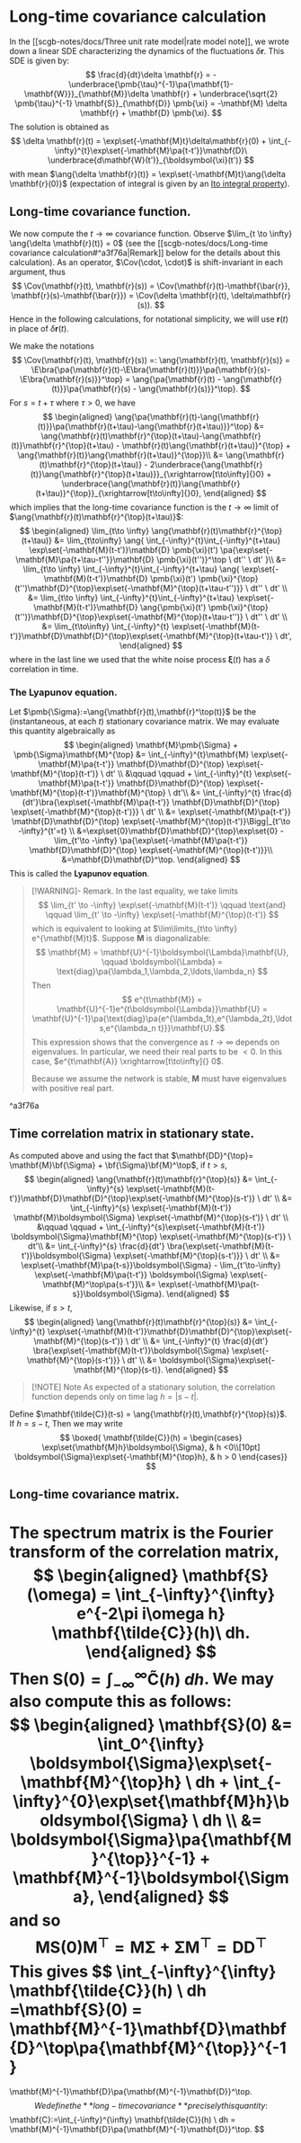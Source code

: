$$
\DeclareMathOperator{\Cov}{Cov}
\DeclareMathOperator{\Corr}{Corr}
\DeclareMathOperator{\Var}{Var}
\DeclareMathOperator{\prob}{\mathbb{P}}
\DeclareMathOperator{\qprob}{\mathbb{Q}}
\DeclareMathOperator{\E}{\mathbb{E}}
\newcommand{\set}[1]{\left\{#1\right\}}
\newcommand{\pa}[1]{\left(#1\right)}
\newcommand{\ang}[1]{\left<#1\right>}
\newcommand{\bra}[1]{\left[#1\right]}
\newcommand{\abs}[1]{\left|#1\right|}
\newcommand{\norm}[1]{\left\|#1\right\|}
$$
# Long-time covariance calculation

In the [[scgb-notes/docs/Three unit rate model|rate model note]], we wrote down a linear SDE characterizing the dynamics of the fluctuations $\delta \mathbf{r}.$ This SDE is given by: 
$$
\frac{d}{dt}\delta \mathbf{r} = -\underbrace{\pmb{\tau}^{-1}\pa{\mathbf{1}-\mathbf{W}}}_{\mathbf{M}}\delta \mathbf{r} + \underbrace{\sqrt{2} \pmb{\tau}^{-1} \mathbf{S}}_{\mathbf{D}} \pmb{\xi} = -\mathbf{M} \delta \mathbf{r} + \mathbf{D} \pmb{\xi}.
$$
The solution is obtained as
$$
	\delta \mathbf{r}(t) = \exp\set{-\mathbf{M}t}\delta\mathbf{r}(0) + \int_{-\infty}^{t}\exp\set{-\mathbf{M}\pa{t-t'}}\mathbf{D}\ \underbrace{d\mathbf{W}(t')}_{\boldsymbol{\xi}(t')}
$$
with mean $\ang{\delta \mathbf{r}(t)} = \exp\set{-\mathbf{M}t}\ang{\delta \mathbf{r}(0)}$ (expectation of integral is given by an [Ito integral property](marginnote3app://note/5CC92031-57BF-4688-9A49-DB3BCBB8BE43)).

## Long-time covariance function.

We now compute the $t\to \infty$ covariance function. Observe $\lim_{t \to \infty} \ang{\delta \mathbf{r}(t)} = 0$ (see the [[scgb-notes/docs/Long-time covariance calculation#^a3f76a|Remark]] below for the details about this calculation). As an operator, $\Cov(\cdot, \cdot)$ is shift-invariant in each argument, thus 
$$
\Cov(\mathbf{r}(t), \mathbf{r}(s)) = \Cov(\mathbf{r}(t)-\mathbf{\bar{r}}, \mathbf{r}(s)-\mathbf{\bar{r}}) = \Cov(\delta \mathbf{r}(t), \delta\mathbf{r}(s)).
$$
Hence in the following calculations, for notational simplicity, we will use $\mathbf{r}(t)$ in place of $\delta \mathbf{r}(t)$.

We make the notations
$$
	\Cov(\mathbf{r}(t), \mathbf{r}(s)) =: \ang{\mathbf{r}(t), \mathbf{r}(s)} 
	= 
	\E\bra{\pa{\mathbf{r}(t)-\E\bra{\mathbf{r}(t)}}\pa{\mathbf{r}(s)-\E\bra{\mathbf{r}(s)}}^\top} 
	= 
	\ang{\pa{\mathbf{r}(t) - \ang{\mathbf{r}(t)}}\pa{\mathbf{r}(s) - \ang{\mathbf{r}(s)}}^\top}.
$$
For $s=t+\tau$ where $\tau > 0$, we have 
$$
\begin{aligned}
	\ang{\pa{\mathbf{r}(t)-\ang{\mathbf{r}(t)}}\pa{\mathbf{r}(t+\tau)-\ang{\mathbf{r}(t+\tau)}}^\top}
	&=
	\ang{\mathbf{r}(t)\mathbf{r}^{\top}(t+\tau)-\ang{\mathbf{r}(t)}\mathbf{r}^{\top}(t+\tau) - \mathbf{r}(t)\ang{\mathbf{r}(t+\tau)}^{\top} + \ang{\mathbf{r}(t)}\ang{\mathbf{r}(t+\tau)}^{\top}}\\
	&=
	\ang{\mathbf{r}(t)\mathbf{r}^{\top}(t+\tau)} - 2\underbrace{\ang{\mathbf{r}(t)}\ang{\mathbf{r}^{\top}(t+\tau)}}_{\xrightarrow[t\to\infty]{}0} + \underbrace{\ang{\mathbf{r}(t)}\ang{\mathbf{r}(t+\tau)}^{\top}}_{\xrightarrow[t\to\infty]{}0},
\end{aligned}
$$
which implies that the long-time covariance function is the $t\to \infty$ limit of $\ang{\mathbf{r}(t)\mathbf{r}^{\top}(t+\tau)}$: 
$$
\begin{aligned}
\lim_{t\to \infty}
\ang{\mathbf{r}(t)\mathbf{r}^{\top}(t+\tau)} 
&= 
\lim_{t\to\infty}
\ang{
	\int_{-\infty}^{t}\int_{-\infty}^{t+\tau}
	\exp\set{-\mathbf{M}(t-t')}\mathbf{D} \pmb{\xi}(t')
	\pa{\exp\set{-\mathbf{M}\pa{t+\tau-t''}}\mathbf{D} \pmb{\xi}(t'')}^\top \ dt'' \ dt'
	}\\
&=
	\lim_{t\to \infty} 
	\int_{-\infty}^{t}\int_{-\infty}^{t+\tau}
	\ang{
		\exp\set{-\mathbf{M}(t-t')}\mathbf{D} \pmb{\xi}(t') 
		\pmb{\xi}^{\top}(t'')\mathbf{D}^{\top}\exp\set{-\mathbf{M}^{\top}(t+\tau-t'')}} \ dt'' \ dt'
		 \\
&=
	\lim_{t\to \infty} 
	\int_{-\infty}^{t}\int_{-\infty}^{t+\tau}
	\exp\set{-\mathbf{M}(t-t')}\mathbf{D} \ang{\pmb{\xi}(t') 
		\pmb{\xi}^{\top}(t'')}\mathbf{D}^{\top}\exp\set{-\mathbf{M}^{\top}(t+\tau-t'')} \ dt'' \ dt' \\
&= 
	\lim_{t\to\infty}
	\int_{-\infty}^{t}
	\exp\set{-\mathbf{M}(t-t')}\mathbf{D}\mathbf{D}^{\top}\exp\set{-\mathbf{M}^{\top}(t+\tau-t')} \ dt',
\end{aligned}
$$
where in the last line we used that the white noise process $\boldsymbol{\xi}(t)$ has a $\delta$ correlation in time. 

### The Lyapunov equation.

Let $\pmb{\Sigma}:=\ang{\mathbf{r}(t),\mathbf{r}^\top(t)}$ be the (instantaneous, at each $t$) stationary covariance matrix. We may evaluate this quantity algebraically as
$$
\begin{aligned}
	\mathbf{M}\pmb{\Sigma} + \pmb{\Sigma}\mathbf{M}^{\top}
	&=
	\int_{-\infty}^{t}\mathbf{M} 
	\exp\set{-\mathbf{M}\pa{t-t'}} 
	\mathbf{D}\mathbf{D}^{\top}
	\exp\set{-\mathbf{M}^{\top}(t-t')} \ dt' \\
	&\qquad \qquad + 
		\int_{-\infty}^{t} 
		\exp\set{-\mathbf{M}\pa{t-t'}} 
		\mathbf{D}\mathbf{D}^{\top}
		\exp\set{-\mathbf{M}^{\top}(t-t')}\mathbf{M}^{\top}  \ dt'\\
	&= 
	\int_{-\infty}^{t} \frac{d}{dt'}\bra{\exp\set{-\mathbf{M}\pa{t-t'}} 
	\mathbf{D}\mathbf{D}^{\top}
	\exp\set{-\mathbf{M}^{\top}(t-t')}} \ dt' \\
	&= \exp\set{-\mathbf{M}\pa{t-t'}} 
	\mathbf{D}\mathbf{D}^{\top}
	\exp\set{-\mathbf{M}^{\top}(t-t')}\Bigg|_{t'\to -\infty}^{t'=t} \\
	&=\exp\set{0}\mathbf{D}\mathbf{D}^{\top}\exp\set{0} - \lim_{t'\to -\infty} \pa{\exp\set{-\mathbf{M}\pa{t-t'}} 
	\mathbf{D}\mathbf{D}^{\top}
	\exp\set{-\mathbf{M}^{\top}(t-t')}}\\
	&=\mathbf{D}\mathbf{D}^\top.
\end{aligned}
$$
This is called the **Lyapunov equation**. 

> [!WARNING]- Remark.
> In the last equality, we take limits 
> $$ 
> \lim_{t' \to -\infty} \exp\set{-\mathbf{M}(t-t')} \qquad \text{and} \qquad \lim_{t' \to -\infty} \exp\set{-\mathbf{M}^{\top}(t-t')}
> $$ 
> which is equivalent to looking at $\lim\limits_{t\to \infty} e^{\mathbf{M}t}$.  Suppose $\mathbf{M}$ is diagonalizable: 
> $$
> \mathbf{M} = \mathbf{U}^{-1}\boldsymbol{\Lambda}\mathbf{U}, \qquad \boldsymbol{\Lambda} = \text{diag}\pa{\lambda_1,\lambda_2,\ldots,\lambda_n}
> $$
> Then 
> $$ e^{t\mathbf{M}} 
> = \mathbf{U}^{-1}e^{t\boldsymbol{\Lambda}}\mathbf{U} 
> = \mathbf{U}^{-1}\pa{\text{diag}\pa{e^{\lambda_1t},e^{\lambda_2t},\ldots,e^{\lambda_n t}}}\mathbf{U}.$$
> This expression shows that the convergence as $t\to \infty$ depends on eigenvalues. In particular, we need their real parts to be $<0$. In this case, $e^{t\mathbf{A}} \xrightarrow[t\to\infty]{} 0$. 
> 
> Because we assume the network is stable, $\mathbf{M}$ must have eigenvalues with positive real part. 

^a3f76a

## Time correlation matrix in stationary state. 

As computed above and using the fact that $\mathbf{DD}^{\top}= \mathbf{M}\bf{\Sigma} + \bf{\Sigma}\bf{M}^\top$, if $t > s$, 
$$
\begin{aligned}
	\ang{\mathbf{r}(t)\mathbf{r}^{\top}(s)}
	&=
	\int_{-\infty}^{s}
	\exp\set{-\mathbf{M}(t-t')}\mathbf{D}\mathbf{D}^{\top}\exp\set{-\mathbf{M}^{\top}(s-t')} \ dt' \\
	&= 
	\int_{-\infty}^{s} \exp\set{-\mathbf{M}(t-t')} \mathbf{M}\boldsymbol{\Sigma} \exp\set{-\mathbf{M}^{\top}(s-t')} \ dt' \\ 
	&\qquad \qquad + \int_{-\infty}^{s}\exp\set{-\mathbf{M}(t-t')} \boldsymbol{\Sigma}\mathbf{M}^{\top} \exp\set{-\mathbf{M}^{\top}(s-t')} \ dt'\\
	&= 
	\int_{-\infty}^{s} \frac{d}{dt'} \bra{\exp\set{-\mathbf{M}(t-t')}\boldsymbol{\Sigma} \exp\set{-\mathbf{M}^{\top}(s-t')}} \ dt' \\
	&= 
	\exp\set{-\mathbf{M}\pa{t-s}}\boldsymbol{\Sigma} - \lim_{t'\to-\infty} \exp\set{-\mathbf{M}\pa{t-t'}} \boldsymbol{\Sigma} \exp\set{-\mathbf{M}^\top\pa{s-t'}}\\
	&= 
	\exp\set{-\mathbf{M}\pa{t-s}}\boldsymbol{\Sigma}.
\end{aligned}
$$
Likewise, if $s > t$, 
$$
\begin{aligned}
	\ang{\mathbf{r}(t)\mathbf{r}^{\top}(s)}
	&=
	\int_{-\infty}^{t}
	\exp\set{-\mathbf{M}(t-t')}\mathbf{D}\mathbf{D}^{\top}\exp\set{-\mathbf{M}^{\top}(s-t')} \ dt' \\
	&= 
	\int_{-\infty}^{t} \frac{d}{dt'} \bra{\exp\set{-\mathbf{M}(t-t')}\boldsymbol{\Sigma} \exp\set{-\mathbf{M}^{\top}(s-t')}} \ dt' \\
	&= \boldsymbol{\Sigma}\exp\set{-\mathbf{M}^{\top}(s-t)}.
\end{aligned}
$$
> [!NOTE] Note
> As expected of a stationary solution, the correlation function depends only on time lag $h=|s-t|$. 

Define $\mathbf{\tilde{C}}(t-s) = \ang{\mathbf{r}(t),\mathbf{r}^{\top}(s)}$. If $h = s-t$,  Then we may write 
$$
\boxed{
\mathbf{\tilde{C}}(h) = 
\begin{cases}
	\exp\set{\mathbf{M}h}\boldsymbol{\Sigma}, & h <0\\[10pt]
	\boldsymbol{\Sigma}\exp\set{-\mathbf{M}^{\top}h}, & h > 0 
\end{cases}}
$$

## Long-time covariance matrix.

The spectrum matrix is the Fourier transform of the correlation matrix, 
$$
\begin{aligned}
	\mathbf{S}(\omega) 
	= 
	\int_{-\infty}^{\infty} e^{-2\pi i\omega h} \mathbf{\tilde{C}}(h)\ dh.
\end{aligned}
$$
Then $\mathbf{S}(0)=\int_{-\infty}^\infty \mathbf{\tilde{C}}(h) \ dh$. We may also compute this as follows:
$$
\begin{aligned}
	\mathbf{S}(0) 
	&= 
	\int_0^{\infty} \boldsymbol{\Sigma}\exp\set{-\mathbf{M}^{\top}h} \ dh + \int_{-\infty}^{0}\exp\set{\mathbf{M}h}\boldsymbol{\Sigma} \ dh \\
	&= 
	\boldsymbol{\Sigma}\pa{\mathbf{M}^{\top}}^{-1} + \mathbf{M}^{-1}\boldsymbol{\Sigma},
\end{aligned}
$$
and so 
$$
\mathbf{M}\mathbf{S}(0)\mathbf{M}^{\top} = \mathbf{M}\boldsymbol{\Sigma} + \boldsymbol{\Sigma}\mathbf{M}^{\top}= \mathbf{DD}^\top
$$
This gives 
$$
\int_{-\infty}^{\infty} \mathbf{\tilde{C}}(h) \ dh
=\mathbf{S}(0) 
= \mathbf{M}^{-1}\mathbf{D}\mathbf{D}^\top\pa{\mathbf{M}^{\top}}^{-1}
=
\mathbf{M}^{-1}\mathbf{D}\pa{\mathbf{M}^{-1}\mathbf{D}}^\top.
$$
We define the **long-time covariance** precisely this quantity:
$$
	\mathbf{C}:=\int_{-\infty}^{\infty} \mathbf{\tilde{C}}(h) \ dh = \mathbf{M}^{-1}\mathbf{D}\pa{\mathbf{M}^{-1}\mathbf{D}}^\top.
$$
